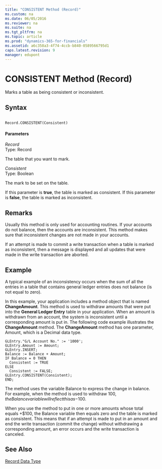 ```yaml
---
title: "CONSISTENT Method (Record)"
ms.custom: na
ms.date: 06/05/2016
ms.reviewer: na
ms.suite: na
ms.tgt_pltfrm: na
ms.topic: article
ms.prod: "dynamics-365-for-financials"
ms.assetid: a6c358a3-4f74-4ccb-b840-0589566795d1
caps.latest.revision: 9
manager: edupont
---
```

# CONSISTENT Method (Record)
Marks a table as being consistent or inconsistent.  
  
## Syntax  
  
```  
  
Record.CONSISTENT(Consistent)  
```  
  
#### Parameters  
 *Record*  
 Type: Record  
  
 The table that you want to mark.  
  
 *Consistent*  
 Type: Boolean  
  
 The mark to be set on the table.  
  
 If this parameter is **true**, the table is marked as consistent. If this parameter is **false**, the table is marked as inconsistent.  
  
## Remarks  
 Usually this method is only used for accounting routines. If your accounts do not balance, then the accounts are inconsistent. This method makes sure that inconsistent changes are not made in your accounts.  
  
 If an attempt is made to commit a write transaction when a table is marked as inconsistent, then a message is displayed and all updates that were made in the write transaction are aborted.  
  
## Example  
 A typical example of an inconsistency occurs when the sum of all the entries in a table that contains general ledger entries does not balance \(is not equal to zero\).  
  
 In this example, your application includes a method object that is named **ChangeAmount**. This method is used to withdraw amounts that were put into the **General Ledger Entry** table in your application. When an amount is withdrawn from an account, the system is inconsistent until a corresponding amount is put in. The following code example illustrates the **ChangeAmount** method. The **ChangeAmount** method has one parameter, Amount, which is a Decimal data type.  
  
```  
GLEntry."G/L Account No." := '1000';  
GLEntry.Amount := Amount;  
GLEntry.INSERT;  
Balance := Balance + Amount;  
IF Balance = 0 THEN  
  Consistent := TRUE  
ELSE  
  Consistent := FALSE;  
GLEntry.CONSISTENT(Consistent);  
END;  
```  
  
 The method uses the variable Balance to express the change in balance. For example, when the method is used to withdraw $100, the Balance variable will reflect this as -$100.  
  
 When you use the method to put in one or more amounts whose total equals +$100, the Balance variable then equals zero and the table is marked as consistent. This means that if an attempt is made to put in an amount and end the write transaction \(commit the change\) without withdrawing a corresponding amount, an error occurs and the write transaction is canceled.  
  
## See Also  
 [Record Data Type](../datatypes/devenv-Record-Data-Type.md)